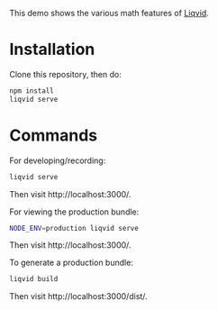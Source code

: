 This demo shows the various math features of [Liqvid](https://liqvidjs.org).

# Installation

Clone this repository, then do:

```bash
npm install
liqvid serve
```

# Commands

For developing/recording:

```bash
liqvid serve
```

Then visit http://localhost:3000/.

For viewing the production bundle:
```bash
NODE_ENV=production liqvid serve
```

Then visit http://localhost:3000/.

To generate a production bundle:

```bash
liqvid build
```

Then visit http://localhost:3000/dist/.